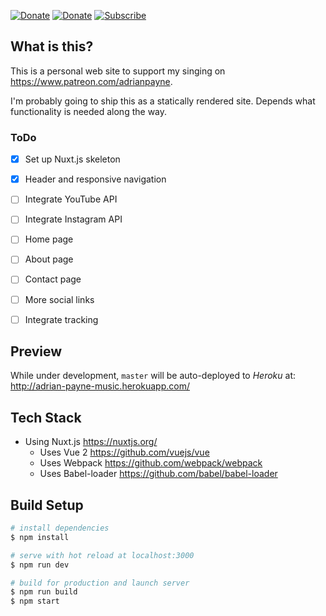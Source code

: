 [![Donate](https://img.shields.io/badge/Donate-Patreon-orange.svg)](https://www.patreon.com/bePatron?c=560812) [![Donate](https://img.shields.io/badge/Donate-PayPal-blue.svg)](https://paypal.me/paynepay) [![Subscribe](https://img.shields.io/badge/Subscribe-Youtube-red.svg)](https://www.youtube.com/watch?v=SGlx27Iu8xA)

## What is this?
This is a personal web site to support my singing on https://www.patreon.com/adrianpayne.

I'm probably going to ship this as a statically rendered site. Depends what functionality is needed along the way.

### ToDo
- [x] Set up Nuxt.js skeleton
- [x] Header and responsive navigation
- [ ] Integrate YouTube API
- [ ] Integrate Instagram API
- [ ] Home page 
- [ ] About page
- [ ] Contact page
- [ ] More social links
- [ ] Integrate tracking


## Preview
 While under development, `master` will be auto-deployed to _Heroku_ at: http://adrian-payne-music.herokuapp.com/

## Tech Stack
- Using Nuxt.js https://nuxtjs.org/
  - Uses Vue 2 https://github.com/vuejs/vue
  - Uses Webpack https://github.com/webpack/webpack
  - Uses Babel-loader https://github.com/babel/babel-loader
  
## Build Setup

``` bash
# install dependencies
$ npm install

# serve with hot reload at localhost:3000
$ npm run dev

# build for production and launch server
$ npm run build
$ npm start
```
